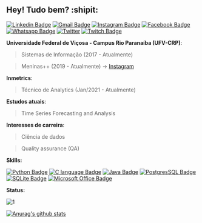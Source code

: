 ## Hey! Tudo bem? :shipit:

[![Linkedin Badge](https://img.shields.io/badge/-LinkedIn-blue?style=for-the-badge&logo=Linkedin&logoColor=white&link=https://www.linkedin.com/in/vivianerenizia/)](https://www.linkedin.com/in/vivianerenizia/) 
[![Gmail Badge](https://img.shields.io/badge/gmail-D14836?&style=for-the-badge&logo=gmail&logoColor=white)](mailto:vivianereniziasilva@gmail.com)
[![Instagram Badge](https://img.shields.io/badge/instagram-%23E4405F.svg?&style=for-the-badge&logo=instagram&logoColor=white)](https://www.instagram.com/vivianerenizia/)
[![Facebook Badge](https://img.shields.io/badge/facebook-%231877F2.svg?&style=for-the-badge&logo=facebook&logoColor=white)](https://www.facebook.com/vrenizia/)
[![Whatsapp Badge](https://img.shields.io/badge/WhatsApp-25D366?style=for-the-badge&logo=whatsapp&logoColor=white)](https://api.whatsapp.com/send?phone=5534987191870&text=Oi%2C%20Viviane%20Renizia%20aqui.%20%C3%89%20comigo%3F)
[![Twitter](https://img.shields.io/badge/Twitter-1DA1F2?style=for-the-badge&logo=twitter&logoColor=white)](https://twitter.com/viviane_renizia/) 
[![Twitch Badge](https://img.shields.io/badge/-Twitch-purple?style=for-the-badge&logo=twitch&logoColor=white&link=https://www.twitch.tv/narutomineiro/)](https://www.twitch.tv/narutomineiro/)

**Universidade Federal de Viçosa - Campus Rio Paranaíba (UFV-CRP)**:
> Sistemas de Informação (2017 - Atualmente)

> Meninas++ (2019 - Atualmente) -> [Instagram](https://www.instagram.com/meninasmaismais_ufv/)

**Inmetrics**:
> Técnico de Analytics (Jan/2021 - Atualmente)

**Estudos atuais**:
> Time Series Forecasting and Analysis

**Interesses de carreira**:
> Ciência de dados

> Quality assurance (QA)

**Skills:**

[![Python Badge](https://img.shields.io/badge/Python-14354C?style=for-the-badge&logo=python&logoColor=white)](https://www.python.org/)
[![C language Badge](https://img.shields.io/badge/C-00599C?style=for-the-badge&logo=c&logoColor=white)](https://devdocs.io/c/)
[![Java Badge](https://img.shields.io/badge/Java-ED8B00?style=for-the-badge&logo=java&logoColor=white)](https://en.wikipedia.org/wiki/Java_(programming_language))
[![PostgresSQL Badge](https://img.shields.io/badge/PostgreSQL-316192?style=for-the-badge&logo=postgresql&logoColor=white)](https://www.postgresql.org/)
[![SQLite Badge](https://img.shields.io/badge/SQLite-07405E?style=for-the-badge&logo=sqlite&logoColor=white)](https://www.sqlite.org/index.html)
[![Microsoft Office Badge](https://img.shields.io/badge/Microsoft_Office-D83B01?style=for-the-badge&logo=microsoft-office&logoColor=white)](https://pt.wikipedia.org/wiki/Microsoft_Office)

**Status:**

![1](https://github-readme-stats.vercel.app/api/top-langs/?username=vivianerenizia&theme=blue-green)

[![Anurag's github stats](https://github-readme-stats.vercel.app/api?username=vivianerenizia&theme=blue-green)](https://github.com/vivianerenizia/github-readme-stats)




